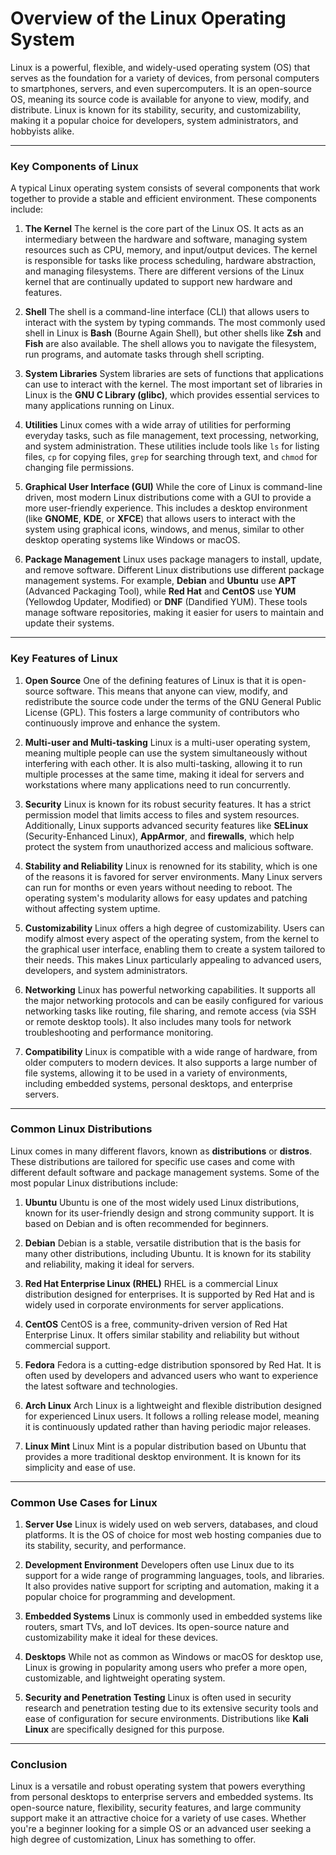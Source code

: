 # Overview of the Linux Operating System

Linux is a powerful, flexible, and widely-used operating system (OS) that serves as the foundation for a variety of devices, from personal computers to smartphones, servers, and even supercomputers. It is an open-source OS, meaning its source code is available for anyone to view, modify, and distribute. Linux is known for its stability, security, and customizability, making it a popular choice for developers, system administrators, and hobbyists alike.

---

### Key Components of Linux

A typical Linux operating system consists of several components that work together to provide a stable and efficient environment. These components include:

1. **The Kernel**
   The kernel is the core part of the Linux OS. It acts as an intermediary between the hardware and software, managing system resources such as CPU, memory, and input/output devices. The kernel is responsible for tasks like process scheduling, hardware abstraction, and managing filesystems. There are different versions of the Linux kernel that are continually updated to support new hardware and features.

2. **Shell**
   The shell is a command-line interface (CLI) that allows users to interact with the system by typing commands. The most commonly used shell in Linux is **Bash** (Bourne Again Shell), but other shells like **Zsh** and **Fish** are also available. The shell allows you to navigate the filesystem, run programs, and automate tasks through shell scripting.

3. **System Libraries**
   System libraries are sets of functions that applications can use to interact with the kernel. The most important set of libraries in Linux is the **GNU C Library (glibc)**, which provides essential services to many applications running on Linux.

4. **Utilities**
   Linux comes with a wide array of utilities for performing everyday tasks, such as file management, text processing, networking, and system administration. These utilities include tools like `ls` for listing files, `cp` for copying files, `grep` for searching through text, and `chmod` for changing file permissions.

5. **Graphical User Interface (GUI)**
   While the core of Linux is command-line driven, most modern Linux distributions come with a GUI to provide a more user-friendly experience. This includes a desktop environment (like **GNOME**, **KDE**, or **XFCE**) that allows users to interact with the system using graphical icons, windows, and menus, similar to other desktop operating systems like Windows or macOS.

6. **Package Management**
   Linux uses package managers to install, update, and remove software. Different Linux distributions use different package management systems. For example, **Debian** and **Ubuntu** use **APT** (Advanced Packaging Tool), while **Red Hat** and **CentOS** use **YUM** (Yellowdog Updater, Modified) or **DNF** (Dandified YUM). These tools manage software repositories, making it easier for users to maintain and update their systems.

---

### Key Features of Linux

1. **Open Source**
   One of the defining features of Linux is that it is open-source software. This means that anyone can view, modify, and redistribute the source code under the terms of the GNU General Public License (GPL). This fosters a large community of contributors who continuously improve and enhance the system.

2. **Multi-user and Multi-tasking**
   Linux is a multi-user operating system, meaning multiple people can use the system simultaneously without interfering with each other. It is also multi-tasking, allowing it to run multiple processes at the same time, making it ideal for servers and workstations where many applications need to run concurrently.

3. **Security**
   Linux is known for its robust security features. It has a strict permission model that limits access to files and system resources. Additionally, Linux supports advanced security features like **SELinux** (Security-Enhanced Linux), **AppArmor**, and **firewalls**, which help protect the system from unauthorized access and malicious software.

4. **Stability and Reliability**
   Linux is renowned for its stability, which is one of the reasons it is favored for server environments. Many Linux servers can run for months or even years without needing to reboot. The operating system's modularity allows for easy updates and patching without affecting system uptime.

5. **Customizability**
   Linux offers a high degree of customizability. Users can modify almost every aspect of the operating system, from the kernel to the graphical user interface, enabling them to create a system tailored to their needs. This makes Linux particularly appealing to advanced users, developers, and system administrators.

6. **Networking**
   Linux has powerful networking capabilities. It supports all the major networking protocols and can be easily configured for various networking tasks like routing, file sharing, and remote access (via SSH or remote desktop tools). It also includes many tools for network troubleshooting and performance monitoring.

7. **Compatibility**
   Linux is compatible with a wide range of hardware, from older computers to modern devices. It also supports a large number of file systems, allowing it to be used in a variety of environments, including embedded systems, personal desktops, and enterprise servers.

---

### Common Linux Distributions

Linux comes in many different flavors, known as **distributions** or **distros**. These distributions are tailored for specific use cases and come with different default software and package management systems. Some of the most popular Linux distributions include:

1. **Ubuntu**
   Ubuntu is one of the most widely used Linux distributions, known for its user-friendly design and strong community support. It is based on Debian and is often recommended for beginners.

2. **Debian**
   Debian is a stable, versatile distribution that is the basis for many other distributions, including Ubuntu. It is known for its stability and reliability, making it ideal for servers.

3. **Red Hat Enterprise Linux (RHEL)**
   RHEL is a commercial Linux distribution designed for enterprises. It is supported by Red Hat and is widely used in corporate environments for server applications.

4. **CentOS**
   CentOS is a free, community-driven version of Red Hat Enterprise Linux. It offers similar stability and reliability but without commercial support.

5. **Fedora**
   Fedora is a cutting-edge distribution sponsored by Red Hat. It is often used by developers and advanced users who want to experience the latest software and technologies.

6. **Arch Linux**
   Arch Linux is a lightweight and flexible distribution designed for experienced Linux users. It follows a rolling release model, meaning it is continuously updated rather than having periodic major releases.

7. **Linux Mint**
   Linux Mint is a popular distribution based on Ubuntu that provides a more traditional desktop environment. It is known for its simplicity and ease of use.

---

### Common Use Cases for Linux

1. **Server Use**
   Linux is widely used on web servers, databases, and cloud platforms. It is the OS of choice for most web hosting companies due to its stability, security, and performance.

2. **Development Environment**
   Developers often use Linux due to its support for a wide range of programming languages, tools, and libraries. It also provides native support for scripting and automation, making it a popular choice for programming and development.

3. **Embedded Systems**
   Linux is commonly used in embedded systems like routers, smart TVs, and IoT devices. Its open-source nature and customizability make it ideal for these devices.

4. **Desktops**
   While not as common as Windows or macOS for desktop use, Linux is growing in popularity among users who prefer a more open, customizable, and lightweight operating system.

5. **Security and Penetration Testing**
   Linux is often used in security research and penetration testing due to its extensive security tools and ease of configuration for secure environments. Distributions like **Kali Linux** are specifically designed for this purpose.

---

### Conclusion

Linux is a versatile and robust operating system that powers everything from personal desktops to enterprise servers and embedded systems. Its open-source nature, flexibility, security features, and large community support make it an attractive choice for a variety of use cases. Whether you're a beginner looking for a simple OS or an advanced user seeking a high degree of customization, Linux has something to offer.
